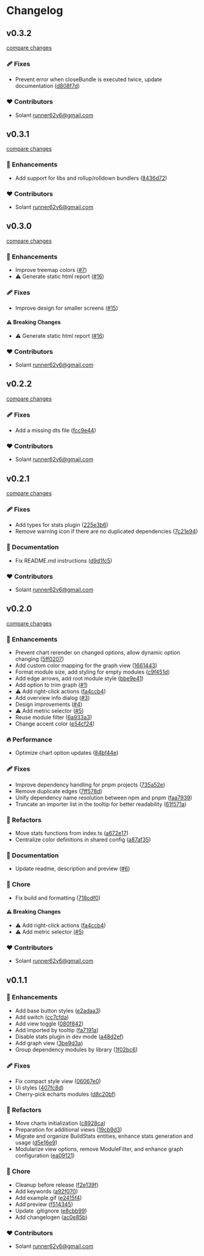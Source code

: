 # Changelog


## v0.3.2

[compare changes](https://github.com/Solant/vite-bundle-explorer/compare/v0.3.1...v0.3.2)

### 🩹 Fixes

- Prevent error when closeBundle is executed twice, update documentation ([d808f7d](https://github.com/Solant/vite-bundle-explorer/commit/d808f7d))

### ❤️ Contributors

- Solant <runner62v6@gmail.com>

## v0.3.1

[compare changes](https://github.com/Solant/vite-bundle-explorer/compare/v0.3.0...v0.3.1)

### 🚀 Enhancements

- Add support for libs and rollup/rolldown bundlers ([8436d72](https://github.com/Solant/vite-bundle-explorer/commit/8436d72))

### ❤️ Contributors

- Solant <runner62v6@gmail.com>

## v0.3.0

[compare changes](https://github.com/Solant/vite-bundle-explorer/compare/v0.2.2...v0.3.0)

### 🚀 Enhancements

- Improve treemap colors ([#7](https://github.com/Solant/vite-bundle-explorer/pull/7))
- ⚠️  Generate static html report ([#16](https://github.com/Solant/vite-bundle-explorer/pull/16))

### 🩹 Fixes

- Improve design for smaller screens ([#15](https://github.com/Solant/vite-bundle-explorer/pull/15))

#### ⚠️ Breaking Changes

- ⚠️  Generate static html report ([#16](https://github.com/Solant/vite-bundle-explorer/pull/16))

### ❤️ Contributors

- Solant <runner62v6@gmail.com>

## v0.2.2

[compare changes](https://github.com/Solant/vite-bundle-explorer/compare/v0.2.1...v0.2.2)

### 🩹 Fixes

- Add a missing dts file ([fcc9e44](https://github.com/Solant/vite-bundle-explorer/commit/fcc9e44))

### ❤️ Contributors

- Solant <runner62v6@gmail.com>

## v0.2.1

[compare changes](https://github.com/Solant/vite-bundle-explorer/compare/v0.2.0...v0.2.1)

### 🩹 Fixes

- Add types for stats plugin ([225e3b6](https://github.com/Solant/vite-bundle-explorer/commit/225e3b6))
- Remove warning icon if there are no duplicated dependencies ([7c21e94](https://github.com/Solant/vite-bundle-explorer/commit/7c21e94))

### 📖 Documentation

- Fix README.md instructions ([d9d1fc5](https://github.com/Solant/vite-bundle-explorer/commit/d9d1fc5))

### ❤️ Contributors

- Solant <runner62v6@gmail.com>

## v0.2.0

[compare changes](https://github.com/Solant/vite-bundle-explorer/compare/v0.1.1...v0.2.0)

### 🚀 Enhancements

- Prevent chart rerender on changed options, allow dynamic option changing ([5ff0207](https://github.com/Solant/vite-bundle-explorer/commit/5ff0207))
- Add custom color mapping for the graph view ([1661443](https://github.com/Solant/vite-bundle-explorer/commit/1661443))
- Format module size, add styling for empty modules ([c9f451d](https://github.com/Solant/vite-bundle-explorer/commit/c9f451d))
- Add edge arrows, add root module style ([bbe9e41](https://github.com/Solant/vite-bundle-explorer/commit/bbe9e41))
- Add option to trim graph ([#1](https://github.com/Solant/vite-bundle-explorer/pull/1))
- ⚠️  Add right-click actions ([fa4ccb4](https://github.com/Solant/vite-bundle-explorer/commit/fa4ccb4))
- Add overview info dialog ([#3](https://github.com/Solant/vite-bundle-explorer/pull/3))
- Design improvements ([#4](https://github.com/Solant/vite-bundle-explorer/pull/4))
- ⚠️  Add metric selector ([#5](https://github.com/Solant/vite-bundle-explorer/pull/5))
- Reuse module filter ([6a933a3](https://github.com/Solant/vite-bundle-explorer/commit/6a933a3))
- Change accent color ([e54cf24](https://github.com/Solant/vite-bundle-explorer/commit/e54cf24))

### 🔥 Performance

- Optimize chart option updates ([84bf44e](https://github.com/Solant/vite-bundle-explorer/commit/84bf44e))

### 🩹 Fixes

- Improve dependency handling for pnpm projects ([735a52e](https://github.com/Solant/vite-bundle-explorer/commit/735a52e))
- Remove duplicate edges ([7ff578d](https://github.com/Solant/vite-bundle-explorer/commit/7ff578d))
- Unify dependency name resolution between npm and pnpm ([faa7939](https://github.com/Solant/vite-bundle-explorer/commit/faa7939))
- Truncate an importer list in the tooltip for better readability ([61f571a](https://github.com/Solant/vite-bundle-explorer/commit/61f571a))

### 💅 Refactors

- Move stats functions from index.ts ([a672e17](https://github.com/Solant/vite-bundle-explorer/commit/a672e17))
- Centralize color definitions in shared config ([a87af35](https://github.com/Solant/vite-bundle-explorer/commit/a87af35))

### 📖 Documentation

- Update readme, description and preview ([#6](https://github.com/Solant/vite-bundle-explorer/pull/6))

### 🏡 Chore

- Fix build and formatting ([718cdf0](https://github.com/Solant/vite-bundle-explorer/commit/718cdf0))

#### ⚠️ Breaking Changes

- ⚠️  Add right-click actions ([fa4ccb4](https://github.com/Solant/vite-bundle-explorer/commit/fa4ccb4))
- ⚠️  Add metric selector ([#5](https://github.com/Solant/vite-bundle-explorer/pull/5))

### ❤️ Contributors

- Solant <runner62v6@gmail.com>

## v0.1.1


### 🚀 Enhancements

- Add base button styles ([e2adaa3](https://github.com/Solant/vite-bundle-explorer/commit/e2adaa3))
- Add switch ([cc7cfda](https://github.com/Solant/vite-bundle-explorer/commit/cc7cfda))
- Add view toggle ([080f842](https://github.com/Solant/vite-bundle-explorer/commit/080f842))
- Add imported by tooltip ([fa7191a](https://github.com/Solant/vite-bundle-explorer/commit/fa7191a))
- Disable stats plugin in dev mode ([a48d2ef](https://github.com/Solant/vite-bundle-explorer/commit/a48d2ef))
- Add graph view ([3be9d3a](https://github.com/Solant/vite-bundle-explorer/commit/3be9d3a))
- Group dependency modules by library ([1f02bc6](https://github.com/Solant/vite-bundle-explorer/commit/1f02bc6))

### 🩹 Fixes

- Fix compact style view ([06067e0](https://github.com/Solant/vite-bundle-explorer/commit/06067e0))
- Ui styles ([407fc8d](https://github.com/Solant/vite-bundle-explorer/commit/407fc8d))
- Cherry-pick echarts modules ([d8c20bf](https://github.com/Solant/vite-bundle-explorer/commit/d8c20bf))

### 💅 Refactors

- Move charts initialization ([c8928ca](https://github.com/Solant/vite-bundle-explorer/commit/c8928ca))
- Preparation for additional views ([19cb9d3](https://github.com/Solant/vite-bundle-explorer/commit/19cb9d3))
- Migrate and organize BuildStats entities, enhance stats generation and usage ([d5e16e9](https://github.com/Solant/vite-bundle-explorer/commit/d5e16e9))
- Modularize view options, remove ModuleFilter, and enhance graph configuration ([ea09121](https://github.com/Solant/vite-bundle-explorer/commit/ea09121))

### 🏡 Chore

- Cleanup before release ([f2e139f](https://github.com/Solant/vite-bundle-explorer/commit/f2e139f))
- Add keywords ([a92f070](https://github.com/Solant/vite-bundle-explorer/commit/a92f070))
- Add example.gif ([e2415f4](https://github.com/Solant/vite-bundle-explorer/commit/e2415f4))
- Add preview ([f514345](https://github.com/Solant/vite-bundle-explorer/commit/f514345))
- Update .gitignore ([e8cbb99](https://github.com/Solant/vite-bundle-explorer/commit/e8cbb99))
- Add changelogen ([ac0e85b](https://github.com/Solant/vite-bundle-explorer/commit/ac0e85b))

### ❤️ Contributors

- Solant <runner62v6@gmail.com>

